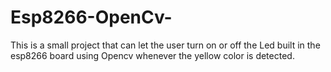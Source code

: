 # Esp8266-OpenCv-
This is a small project that can let the user turn on or off the Led built in the esp8266 board using Opencv whenever the yellow color is detected. 
